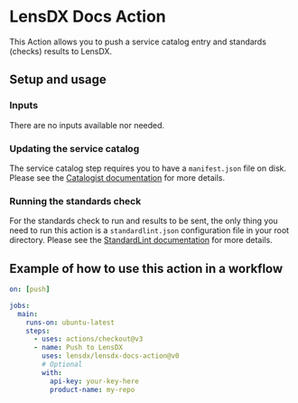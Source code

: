 # LensDX Docs Action

This Action allows you to push a service catalog entry and standards (checks) results to LensDX.

## Setup and usage

### Inputs

There are no inputs available nor needed.

### Updating the service catalog

The service catalog step requires you to have a `manifest.json` file on disk. Please see the [Catalogist documentation](https://github.com/mikaelvesavuori/catalogist#manifest) for more details.

### Running the standards check

For the standards check to run and results to be sent, the only thing you need to run this action is a `standardlint.json` configuration file in your root directory. Please see the [StandardLint documentation](https://github.com/mikaelvesavuori/standardlint#configuration) for more details.

## Example of how to use this action in a workflow

```yml
on: [push]

jobs:
  main:
    runs-on: ubuntu-latest
    steps:
      - uses: actions/checkout@v3
      - name: Push to LensDX
        uses: lensdx/lensdx-docs-action@v0
        # Optional
        with:
          api-key: your-key-here
          product-name: my-repo
```
